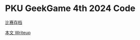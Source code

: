 # PKU GeekGame 4th 2024 Code

[比赛存档](https://github.com/PKU-GeekGame/geekgame-4th)

[本文 Writeup](https://blog.lost-msth.cn/2024/10/20/geekgame-2024-writeup.html)
